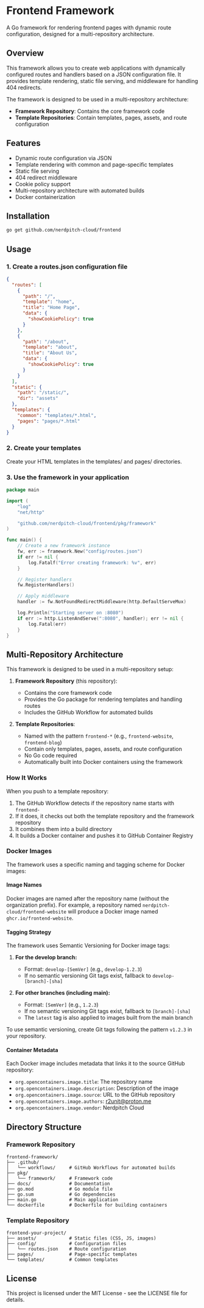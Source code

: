 # Frontend Framework

A Go framework for rendering frontend pages with dynamic route configuration, designed for a multi-repository architecture.

## Overview

This framework allows you to create web applications with dynamically configured routes and handlers based on a JSON configuration file. It provides template rendering, static file serving, and middleware for handling 404 redirects.

The framework is designed to be used in a multi-repository architecture:
- **Framework Repository**: Contains the core framework code
- **Template Repositories**: Contain templates, pages, assets, and route configuration

## Features

- Dynamic route configuration via JSON
- Template rendering with common and page-specific templates
- Static file serving
- 404 redirect middleware
- Cookie policy support
- Multi-repository architecture with automated builds
- Docker containerization

## Installation

```bash
go get github.com/nerdpitch-cloud/frontend
```

## Usage

### 1. Create a routes.json configuration file

```json
{
  "routes": [
    {
      "path": "/",
      "template": "home",
      "title": "Home Page",
      "data": {
        "showCookiePolicy": true
      }
    },
    {
      "path": "/about",
      "template": "about",
      "title": "About Us",
      "data": {
        "showCookiePolicy": true
      }
    }
  ],
  "static": {
    "path": "/static/",
    "dir": "assets"
  },
  "templates": {
    "common": "templates/*.html",
    "pages": "pages/*.html"
  }
}
```

### 2. Create your templates

Create your HTML templates in the templates/ and pages/ directories.

### 3. Use the framework in your application

```go
package main

import (
	"log"
	"net/http"

	"github.com/nerdpitch-cloud/frontend/pkg/framework"
)

func main() {
	// Create a new framework instance
	fw, err := framework.New("config/routes.json")
	if err != nil {
		log.Fatalf("Error creating framework: %v", err)
	}

	// Register handlers
	fw.RegisterHandlers()

	// Apply middleware
	handler := fw.NotFoundRedirectMiddleware(http.DefaultServeMux)

	log.Println("Starting server on :8080")
	if err := http.ListenAndServe(":8080", handler); err != nil {
		log.Fatal(err)
	}
}
```

## Multi-Repository Architecture

This framework is designed to be used in a multi-repository setup:

1. **Framework Repository** (this repository):
   - Contains the core framework code
   - Provides the Go package for rendering templates and handling routes
   - Includes the GitHub Workflow for automated builds

2. **Template Repositories**:
   - Named with the pattern `frontend-*` (e.g., `frontend-website`, `frontend-blog`)
   - Contain only templates, pages, assets, and route configuration
   - No Go code required
   - Automatically built into Docker containers using the framework

### How It Works

When you push to a template repository:
1. The GitHub Workflow detects if the repository name starts with `frontend-`
2. If it does, it checks out both the template repository and the framework repository
3. It combines them into a build directory
4. It builds a Docker container and pushes it to GitHub Container Registry

### Docker Images

The framework uses a specific naming and tagging scheme for Docker images:

#### Image Names

Docker images are named after the repository name (without the organization prefix). For example, a repository named `nerdpitch-cloud/frontend-website` will produce a Docker image named `ghcr.io/frontend-website`.

#### Tagging Strategy

The framework uses Semantic Versioning for Docker image tags:

1. **For the develop branch:**
   - Format: `develop-[SemVer]` (e.g., `develop-1.2.3`)
   - If no semantic versioning Git tags exist, fallback to `develop-[branch]-[sha]`

2. **For other branches (including main):**
   - Format: `[SemVer]` (e.g., `1.2.3`)
   - If no semantic versioning Git tags exist, fallback to `[branch]-[sha]`
   - The `latest` tag is also applied to images built from the main branch

To use semantic versioning, create Git tags following the pattern `v1.2.3` in your repository.

#### Container Metadata

Each Docker image includes metadata that links it to the source GitHub repository:

- `org.opencontainers.image.title`: The repository name
- `org.opencontainers.image.description`: Description of the image
- `org.opencontainers.image.source`: URL to the GitHub repository
- `org.opencontainers.image.authors`: r2unit@proton.me
- `org.opencontainers.image.vendor`: Nerdpitch Cloud

## Directory Structure

### Framework Repository

```
frontend-framework/
├── .github/
│   └── workflows/     # GitHub Workflows for automated builds
├── pkg/
│   └── framework/     # Framework code
├── docs/              # Documentation
├── go.mod             # Go module file
├── go.sum             # Go dependencies
├── main.go            # Main application
└── dockerfile         # Dockerfile for building containers
```

### Template Repository

```
frontend-your-project/
├── assets/            # Static files (CSS, JS, images)
├── config/            # Configuration files
│   └── routes.json    # Route configuration
├── pages/             # Page-specific templates
└── templates/         # Common templates
```

## License

This project is licensed under the MIT License - see the LICENSE file for details.
